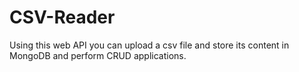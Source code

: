 # CSV-Reader
Using this web API you can upload a csv file and store its content in MongoDB and perform CRUD applications.

